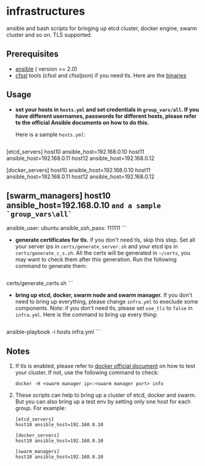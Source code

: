 # infrastructures

ansible and bash scripts for bringing up etcd cluster, docker engine, swarm cluster and so on. TLS supported.

## Prerequisites
* [ansible](http://docs.ansible.com/ansible/intro_installation.html) ( version >= 2.0)
* [cfssl](https://github.com/cloudflare/cfssl) tools (cfssl and cfssljson) if you need tls. Here are the [binaries](https://pkg.cfssl.org/)

## Usage
* __set your hosts in `hosts.yml` and set credentials in `group_vars/all`. If you have different usernames, passwords for different hosts, please refer to the official Ansible documents on how to do this.__

	Here is a sample `hosts.yml`:
	```
[etcd_servers]
host10 ansible_host=192.168.0.10
host11 ansible_host=192.168.0.11
host12 ansible_host=192.168.0.12

[docker_servers]
host10 ansible_host=192.168.0.10
host11 ansible_host=192.168.0.11
host12 ansible_host=192.168.0.12

[swarm_managers]
host10 ansible_host=192.168.0.10
	```
	and a sample `group_vars\all`
	```
---
ansible_user: ubuntu
ansible_ssh_pass: 111111
	```

* __generate certificates for tls.__ if you don't need tls, skip this step.
Set all your server ips in  `certs/generate_server.sh` and your etcd ips in `certs/generate_c_s.sh`.
All the certs will be generated in `~/certs`, you may want to check them after this generation.
Run the following command to generate them:
	```
certs/generate_certs.sh
	```

* __bring up etcd, docker, swarm node and swarm manager.__ If you don't need to bring up everything, please change `infra.yml` to execlude some components.
Note: if you don't need tls, please set `use_tls` to `false` in `infra.yml`.
Here is the command to bring up every thing:
	```
ansible-playbook -i hosts infra.yml
	```

## Notes
1. If tls is enabled, please refer to [docker official document](https://docs.docker.com/swarm/configure-tls/#step-8-test-the-swarm-manager-configuration) on how to test your cluster.
If not, use the following command to check:
	```
	docker -H <swarm manager ip>:<swarm manager port> info
	```
2. These scripts can help to bring up a cluster of etcd, docker and swarm. But you can also bring up a test env by setting only one host for each group. For example:
    ```
	[etcd_servers]
	host10 ansible_host=192.168.0.10

	[docker_servers]
	host10 ansible_host=192.168.0.10

	[swarm_managers]
	host10 ansible_host=192.168.0.10
    ```

